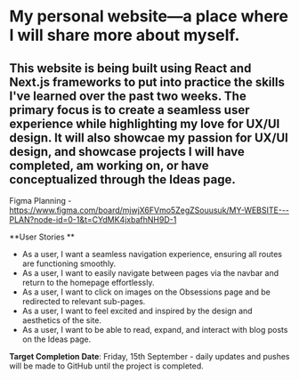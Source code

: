 # My personal website—a place where I will share more about myself.

## This website is being built using React and Next.js frameworks to put into practice the skills I've learned over the past two weeks. The primary focus is to create a seamless user experience while highlighting my love for UX/UI design. It will also showcae my passion for UX/UI design, and showcase projects I will have completed, am working on, or have conceptualized through the Ideas page.

Figma Planning - https://www.figma.com/board/mjwjX6FVmo5ZegZSouusuk/MY-WEBSITE---PLAN?node-id=0-1&t=CYdMK4jxbafhNH9D-1

**User Stories 
**
- As a user, I want a seamless navigation experience, ensuring all routes are functioning smoothly.
- As a user, I want to easily navigate between pages via the navbar and return to the homepage effortlessly.
- As a user, I want to click on images on the Obsessions page and be redirected to relevant sub-pages.
- As a user, I want to feel excited and inspired by the design and aesthetics of the site.
- As a user, I want to be able to read, expand, and interact with blog posts on the Ideas page.

**Target Completion Date**: Friday, 15th September - daily updates and pushes will be made to GitHub until the project is completed.
